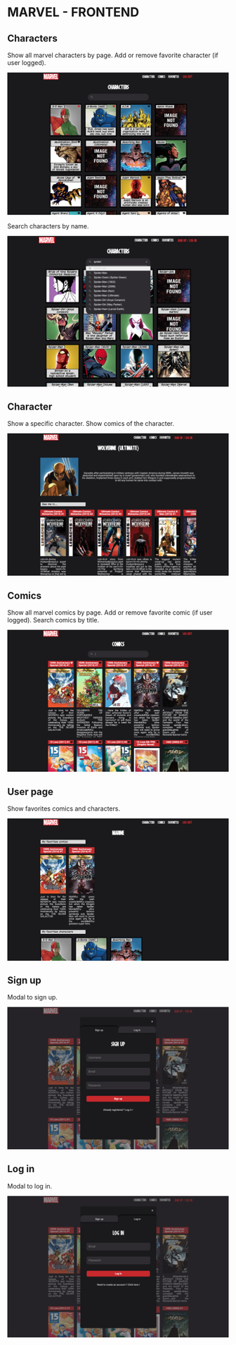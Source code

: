 # MARVEL - FRONTEND

## Characters

Show all marvel characters by page.
Add or remove favorite character (if user logged).

![characters page](./src/assets/readme/characters.png)

Search characters by name.

![search bar](./src/assets/readme/search.png)

## Character

Show a specific character.
Show comics of the character.

![character page](./src/assets/readme/character.png)

## Comics

Show all marvel comics by page.
Add or remove favorite comic (if user logged).
Search comics by title.

![characters page](./src/assets/readme/comics.png)

## User page

Show favorites comics and characters.

![user page](./src/assets//readme/userpage.png)

## Sign up

Modal to sign up.

![signup modal](./src/assets/readme/signup.png)

## Log in

Modal to log in.

![login modal](./src/assets/readme/login.png)
